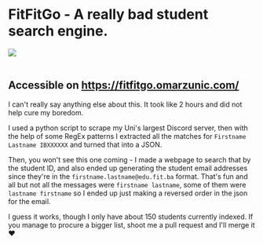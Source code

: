 # FitFitGo - A really bad student search engine.


<a href="https://discord.gg/vZRrpBXFNT"><img src="https://img.shields.io/discord/787773373748740128?label=Discord%20Server&style=for-the-badge"></img></a>
<br><br>
## Accessible on https://fitfitgo.omarzunic.com/


I can't really say anything else about this. It took like 2 hours and did not help cure my boredom. 

I used a python script to scrape my Uni's largest Discord server, then with the help of some RegEx patterns I extracted all the matches for `Firstname Lastname IBXXXXXX` and turned that into a JSON. 

Then, you won't see this one coming - I made a webpage to search that by the student ID, and also ended up generating the student email addresses since they're in the `firstname.lastname@edu.fit.ba` format. That's fun and all but not all the messages were `firstname lastname`, some of them were `lastname firstname` so I ended up just making a reversed order in the json for the email. 

I guess it works, though I only have about 150 students currently indexed. If you manage to procure a bigger list, shoot me a pull request and I'll merge it ♥
